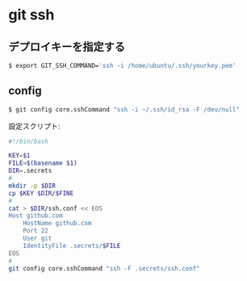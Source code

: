 # git ssh


## デプロイキーを指定する

~~~bash
$ export GIT_SSH_COMMAND='ssh -i /home/ubuntu/.ssh/yourkey.pem'
~~~

## config

~~~bash
$ git config core.sshCommand "ssh -i ~/.ssh/id_rsa -F /dev/null"
~~~


設定スクリプト:


~~~bash
#!/bin/bash

KEY=$1
FILE=$(basename $1)
DIR=.secrets
#
mkdir -p $DIR
cp $KEY $DIR/$FINE
#
cat > $DIR/ssh.conf << EOS
Host github.com
    HostName github.com
    Port 22
    User git
    IdentityFile .secrets/$FILE
EOS
#
git config core.sshCommand "ssh -F .secrets/ssh.conf"
~~~